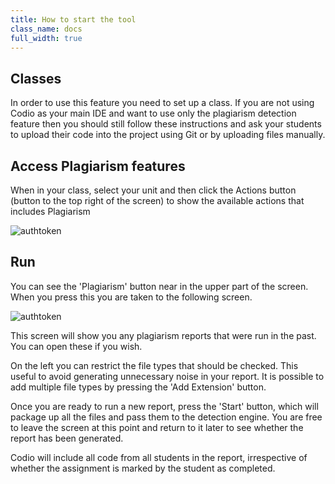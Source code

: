 ```yaml
---
title: How to start the tool
class_name: docs
full_width: true
---
```


## Classes
In order to use this feature you need to set up a class. If you are not using Codio as your main IDE and want to use only the plagiarism detection feature then you should still follow these instructions and ask your students to upload their code into the project using Git or by uploading files manually.

## Access Plagiarism features

When in your class, select your unit and then click the Actions button (button to the top right of the screen) to show the available actions that includes Plagiarism 

<img alt="authtoken" src="/img/docs/guides/plag-button.png" class="simple"/>

## Run
You can see the 'Plagiarism' button near in the upper part of the screen. When you press this you are taken to the following screen.

<img alt="authtoken" src="/img/docs/guides/plag-summary.png" class="simple"/>

This screen will show you any plagiarism reports that were run in the past. You can open these if you wish.

On the left you can restrict the file types that should be checked. This useful to avoid generating unnecessary noise in your report. It is possible to add multiple file types by pressing the 'Add Extension' button.

Once you are ready to run a new report, press the 'Start' button, which will package up all the files and pass them to the detection engine. You are free to leave the screen at this point and return to it later to see whether the report has been generated.

Codio will include all code from all students in the report, irrespective of whether the assignment is marked by the student as completed.